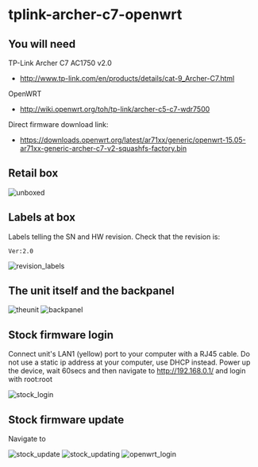 # tplink-archer-c7-openwrt

You will need
---

TP-Link Archer C7 AC1750 v2.0
- http://www.tp-link.com/en/products/details/cat-9_Archer-C7.html
 
OpenWRT
- http://wiki.openwrt.org/toh/tp-link/archer-c5-c7-wdr7500

Direct firmware download link:
- https://downloads.openwrt.org/latest/ar71xx/generic/openwrt-15.05-ar71xx-generic-archer-c7-v2-squashfs-factory.bin

Retail box
---
![unboxed](https://raw.githubusercontent.com/enyone/tplink-archer-c7-openwrt/master/unboxed.JPG)

Labels at box
---
Labels telling the SN and HW revision. Check that the revision is:
```
Ver:2.0
```

![revision_labels](https://raw.githubusercontent.com/enyone/tplink-archer-c7-openwrt/master/revision_labels.JPG)

The unit itself and the backpanel
---
![theunit](https://raw.githubusercontent.com/enyone/tplink-archer-c7-openwrt/master/theunit.JPG)
![backpanel](https://raw.githubusercontent.com/enyone/tplink-archer-c7-openwrt/master/backpanel.JPG)

Stock firmware login
---
Connect unit's LAN1 (yellow) port to your computer with a RJ45 cable. Do not use a static ip address at your computer, use DHCP instead. Power up the device, wait 60secs and then navigate to http://192.168.0.1/ and login with root:root

![stock_login](https://raw.githubusercontent.com/enyone/tplink-archer-c7-openwrt/master/stock_login.jpg)

Stock firmware update
---
Navigate to

![stock_update](https://raw.githubusercontent.com/enyone/tplink-archer-c7-openwrt/master/stock_update.jpg)
![stock_updating](https://raw.githubusercontent.com/enyone/tplink-archer-c7-openwrt/master/stock_updating.jpg)
![openwrt_login](https://raw.githubusercontent.com/enyone/tplink-archer-c7-openwrt/master/openwrt_login.jpg)
